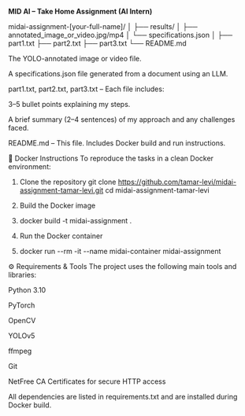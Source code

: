 **MID AI – Take Home Assignment (AI Intern)**


midai-assignment-[your-full-name]/
│
├── results/
│   ├── annotated_image_or_video.jpg/mp4
│   └── specifications.json
│
├── part1.txt
├── part2.txt
├── part3.txt
└── README.md


The YOLO-annotated image or video file.

A specifications.json file generated from a document using an LLM.

part1.txt, part2.txt, part3.txt – Each file includes:

3–5 bullet points explaining my steps.

A brief summary (2–4 sentences) of my approach and any challenges faced.

README.md – This file. Includes Docker build and run instructions.


🐳 Docker Instructions
To reproduce the tasks in a clean Docker environment:

1. Clone the repository
git clone https://github.com/tamar-levi/midai-assignment-tamar-levi.git
cd midai-assignment-tamar-levi

2. Build the Docker image
3. docker build -t midai-assignment .

3. Run the Docker container
4. docker run --rm -it --name midai-container midai-assignment


⚙️ Requirements & Tools
The project uses the following main tools and libraries:

Python 3.10

PyTorch

OpenCV

YOLOv5

ffmpeg

Git

NetFree CA Certificates for secure HTTP access

All dependencies are listed in requirements.txt and are installed during Docker build.

